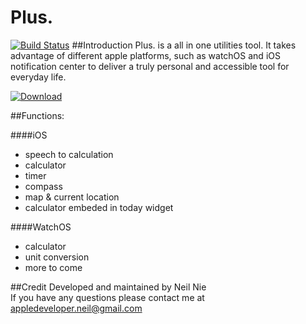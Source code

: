 # Plus.
[![Build Status](https://travis-ci.org/NeilNie/Toolbox.svg?branch=master)](https://travis-ci.org/NeilNie/Toolbox)
##Introduction
Plus. is a all in one utilities tool. It takes advantage of different apple platforms, such as watchOS and iOS notification center to deliver a truly personal and accessible tool for everyday life. 

[![Download](https://upload.wikimedia.org/wikipedia/commons/0/0f/Available_on_the_App_Store_%28black%29_SVG.svg)](https://itunes.apple.com/us/app/the-toolbox/id992505214?mt=8)

##Functions:

####iOS
- speech to calculation
- calculator
- timer
- compass
- map & current location
- calculator embeded in today widget 

####WatchOS
- calculator
- unit conversion
- more to come

##Credit
Developed and maintained by Neil Nie <br>
If you have any questions please contact me at appledeveloper.neil@gmail.com

